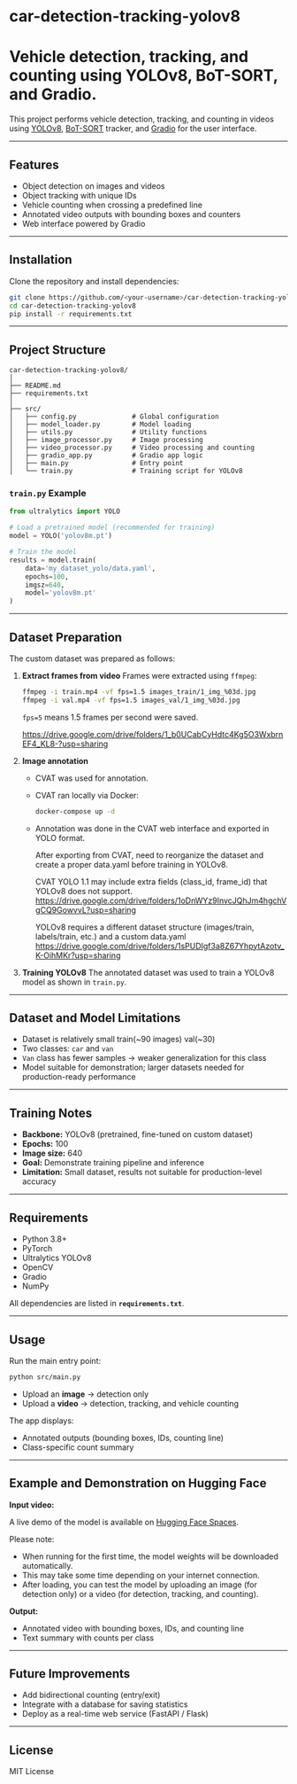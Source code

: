 # car-detection-tracking-yolov8
# Vehicle detection, tracking, and counting using YOLOv8, BoT-SORT, and Gradio.

This project performs vehicle detection, tracking, and counting in videos using [YOLOv8](https://github.com/ultralytics/ultralytics), [BoT-SORT](https://arxiv.org/abs/2211.11164) tracker, and [Gradio](https://www.gradio.app/) for the user interface.

---

## Features
- Object detection on images and videos
- Object tracking with unique IDs
- Vehicle counting when crossing a predefined line
- Annotated video outputs with bounding boxes and counters
- Web interface powered by Gradio

---

## Installation
Clone the repository and install dependencies:

```bash
git clone https://github.com/<your-username>/car-detection-tracking-yolov8.git
cd car-detection-tracking-yolov8
pip install -r requirements.txt
````

---

## Project Structure

```
car-detection-tracking-yolov8/
│
├── README.md
├── requirements.txt
│
├── src/
│   ├── config.py              # Global configuration
│   ├── model_loader.py        # Model loading
│   ├── utils.py               # Utility functions
│   ├── image_processor.py     # Image processing
│   ├── video_processor.py     # Video processing and counting
│   ├── gradio_app.py          # Gradio app logic
│   ├── main.py                # Entry point
│   └── train.py               # Training script for YOLOv8
```

### `train.py` Example

```python
from ultralytics import YOLO

# Load a pretrained model (recommended for training)
model = YOLO('yolov8m.pt')

# Train the model
results = model.train(
    data='my_dataset_yolo/data.yaml',
    epochs=100,
    imgsz=640,
    model='yolov8m.pt'
)
```

---

## Dataset Preparation

The custom dataset was prepared as follows:

1. **Extract frames from video**
   Frames were extracted using `ffmpeg`:

   ```bash
   ffmpeg -i train.mp4 -vf fps=1.5 images_train/1_img_%03d.jpg
   ffmpeg -i val.mp4 -vf fps=1.5 images_val/1_img_%03d.jpg
   ```

   `fps=5` means 1.5 frames per second were saved.

    https://drive.google.com/drive/folders/1_b0UCabCyHdtc4Kg5O3WxbrnEF4_KL8-?usp=sharing
   
    
3. **Image annotation**

   * CVAT was used for annotation.

   * CVAT ran locally via Docker:

     ```bash
     docker-compose up -d
     ```

   * Annotation was done in the CVAT web interface and exported in YOLO format.
  
     After exporting from CVAT, need to reorganize the dataset and create a proper data.yaml before training in YOLOv8.
     
     CVAT YOLO 1.1 may include extra fields (class_id, frame_id) that YOLOv8 does not support.
     https://drive.google.com/drive/folders/1oDnWYz9InvcJQhJm4hgchVgCQ9GowvvL?usp=sharing
     
     YOLOv8 requires a different dataset structure (images/train, labels/train, etc.) and a custom data.yaml
     https://drive.google.com/drive/folders/1sPUDIgf3a8Z67YhpytAzotv_K-OihMKr?usp=sharing
     

4. **Training YOLOv8**
   The annotated dataset was used to train a YOLOv8 model as shown in `train.py`.

---

## Dataset and Model Limitations

* Dataset is relatively small train(\~90 images) val(\~30)
* Two classes: `car` and `van`
* `Van` class has fewer samples → weaker generalization for this class
* Model suitable for demonstration; larger datasets needed for production-ready performance

---

## Training Notes

* **Backbone:** YOLOv8 (pretrained, fine-tuned on custom dataset)
* **Epochs:** 100
* **Image size:** 640
* **Goal:** Demonstrate training pipeline and inference
* **Limitation:** Small dataset, results not suitable for production-level accuracy

---

## Requirements

* Python 3.8+
* PyTorch
* Ultralytics YOLOv8
* OpenCV
* Gradio
* NumPy

All dependencies are listed in **`requirements.txt`**.

---

## Usage

Run the main entry point:

```bash
python src/main.py
```

* Upload an **image** → detection only
* Upload a **video** → detection, tracking, and vehicle counting

The app displays:

* Annotated outputs (bounding boxes, IDs, counting line)
* Class-specific count summary

---

## Example and Demonstration on Hugging Face

**Input video:**

A live demo of the model is available on [Hugging Face Spaces](https://huggingface.co/spaces/PneumaGo/car-counter-demo).  

Please note:
- When running for the first time, the model weights will be downloaded automatically.  
- This may take some time depending on your internet connection.  
- After loading, you can test the model by uploading an image (for detection only) or a video (for detection, tracking, and counting).  

**Output:**

* Annotated video with bounding boxes, IDs, and counting line
* Text summary with counts per class

---

## Future Improvements

* Add bidirectional counting (entry/exit)
* Integrate with a database for saving statistics
* Deploy as a real-time web service (FastAPI / Flask)

---

## License

MIT License

```
